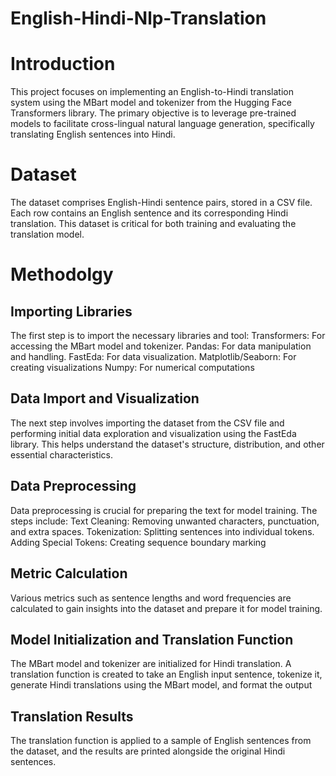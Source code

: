 # English-Hindi-Nlp-Translation
# Introduction
This project focuses on implementing an English-to-Hindi translation system using the MBart model and tokenizer from the Hugging Face Transformers library. The primary objective is to leverage pre-trained models to facilitate cross-lingual natural language generation, specifically translating English sentences into Hindi.

# Dataset
The dataset comprises English-Hindi sentence pairs, stored in a CSV file. Each row contains an English sentence and its corresponding Hindi translation. This dataset is critical for both training and evaluating the translation model.

# Methodolgy
## Importing Libraries
The first step is to import the necessary libraries and tool:
Transformers: For accessing the MBart model and tokenizer.
Pandas: For data manipulation and handling.
FastEda: For data visualization.
Matplotlib/Seaborn: For creating visualizations
Numpy: For numerical computations

## Data Import and Visualization
The next step involves importing the dataset from the CSV file and performing initial data exploration and visualization using the FastEda library. This helps understand the dataset's structure, distribution, and other essential characteristics.

## Data Preprocessing
Data preprocessing is crucial for preparing the text for model training. The steps include:
Text Cleaning: Removing unwanted characters, punctuation, and extra spaces.
Tokenization: Splitting sentences into individual tokens.
Adding Special Tokens: Creating sequence boundary marking

## Metric Calculation
Various metrics such as sentence lengths and word frequencies are calculated to gain insights into the dataset and prepare it for model training.

## Model Initialization and Translation Function
The MBart model and tokenizer are initialized for Hindi translation. A translation function is created to take an English input sentence, tokenize it, generate Hindi translations using the MBart model, and format the output

## Translation Results
The translation function is applied to a sample of English sentences from the dataset, and the results are printed alongside the original Hindi sentences.



